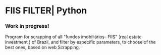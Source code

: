 <h1>FIIS FILTER| Python</h1>

<h3>Work in progress!</h3>
Program for scrapping of all "fundos imobiliários- FIIS" (real estate investment ) of Brazil, and filter by especific parameters, to choose of the best ones, based on web Scrapping.
